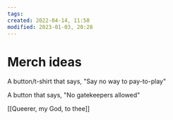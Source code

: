 ```yaml
---
tags: 
created: 2022-04-14, 11:50
modified: 2023-01-03, 20:28
---
```


# Merch ideas
A button/t-shirt that says, "Say no way to pay-to-play"

A button that says, "No gatekeepers allowed"

[[Queerer, my God, to thee]]